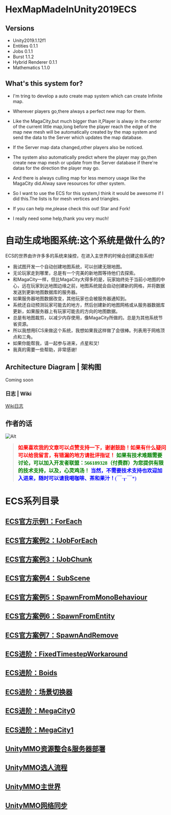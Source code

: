 # HexMapMadeInUnity2019ECS
## Versions
 - Unity2019.1.12f1
 - Entities 0.1.1
 - Jobs 0.1.1
 - Burst 1.1.2
 - Hybrid Renderer 0.1.1
 - Mathematics 1.1.0
## What's this system for?

 - I'm tring to develop a auto create map system which can create Infinite map.
 - Wherever players go,there always a perfect new map for them.
 - Like the MagaCity,but much bigger than it,Player is alway in the center of the current little map,long before the player reach the edge of the map new mesh will be automatically created by the map system and send the data to the Server which updates the map database.
 - If the Server map data changed,other players also be noticed.
 - The system also automatically predict where the player may go,then create new map mesh or update from the Server database if there're datas for the direction the player may go.
 - And there is always culling map for less memory usage like the MagaCity did.Alway save resources for other system.
 - So I want to use the ECS for this system,I think it would be awesome if I did this.The lists is for mesh vertices and triangles.

 - If you can help me,please check this out! Star and Fork!

 - I really need some help,thank you very much!
# 自动生成地图系统:这个系统是做什么的?

ECS的世界由许许多多的系统来操控，在进入主世界的时候会创建这些系统!
- 我试图开发一个自动创建地图系统，可以创建无限地图。
- 无论玩家走到哪里，总是有一个完美的新地图等待他们去探索。
- 和MagaCity一样，但比MagaCity大得多的是，玩家始终处于当前小地图的中心，远在玩家到达地图边缘之前，地图系统就会自动创建新的网格，并将数据发送到更新地图数据库的服务器。
- 如果服务器地图数据改变，其他玩家也会被服务器通知到。
- 系统还自动预测玩家可能去的地方，然后创建新的地图网格或从服务器数据库更新，如果服务器上有玩家可能去的方向的地图数据。
- 总是有地图裁剪，以减少内存使用，像MagaCity所做的。总是为其他系统节省资源。
- 所以我想用ECS来做这个系统，我想如果我这样做了会很棒。列表用于网格顶点和三角。
- 如果你能帮我，请一起参与进来，点星和叉!
- 我真的需要一些帮助，非常感谢!

## Architecture Diagram | 架构图

Coming soon

### 日志 | Wiki

[Wiki日志](https://github.com/cloudhu/HexMapMadeInUnity2019ECS/wiki)
## 作者的话
![Alt](https://imgconvert.csdnimg.cn/aHR0cHM6Ly9hdmF0YXIuY3Nkbi5uZXQvNy83L0IvMV9yYWxmX2h4MTYzY29tLmpwZw)
>  <font color=#FF0000 size=3 face="微软雅黑" >**如果喜欢我的文章可以点赞支持一下，谢谢鼓励！如果有什么疑问可以给我留言，有错漏的地方请批评指证！**</font>
> <font color=#008000 size=3 face="微软雅黑"> **如果有技术难题需要讨论，可以加入开发者联盟：566189328（付费群）为您提供有限的技术支持，以及，心灵鸡汤！**</font>
>  <font color=#0000FF size=3 face="微软雅黑">**当然，不需要技术支持也欢迎加入进来，随时可以请我喝咖啡、茶和果汁！**(￣┰￣*)</font>
# ECS系列目录
## [ECS官方示例1：ForEach](https://blog.csdn.net/qq_30137245/article/details/98959135)
## [ECS官方案例2：IJobForEach](https://blog.csdn.net/qq_30137245/article/details/99049676)
## [ECS官方案例3：IJobChunk](https://blog.csdn.net/qq_30137245/article/details/99068336)
## [ECS官方案例4：SubScene](https://blog.csdn.net/qq_30137245/article/details/99071697)
## [ECS官方案例5：SpawnFromMonoBehaviour](https://blog.csdn.net/qq_30137245/article/details/99078586)
## [ECS官方案例6：SpawnFromEntity](https://blog.csdn.net/qq_30137245/article/details/99083411)
## [ECS官方案例7：SpawnAndRemove](https://blog.csdn.net/qq_30137245/article/details/99101996)
## [ECS进阶：FixedTimestepWorkaround](https://blog.csdn.net/qq_30137245/article/details/99166229)
## [ECS进阶：Boids](https://blog.csdn.net/qq_30137245/article/details/99281187)
## [ECS进阶：场景切换器](https://blog.csdn.net/qq_30137245/article/details/99299167)
## [ECS进阶：MegaCity0](https://blog.csdn.net/qq_30137245/article/details/99399378)
## [ECS进阶：MegaCity1](https://blog.csdn.net/qq_30137245/article/details/99542443)
## [UnityMMO资源整合&服务器部署](https://blog.csdn.net/qq_30137245/article/details/99305502)
## [UnityMMO选人流程](https://blog.csdn.net/qq_30137245/article/details/99578650)
## [UnityMMO主世界](https://blog.csdn.net/qq_30137245/article/details/99619769)
## [UnityMMO网络同步](https://blog.csdn.net/qq_30137245/article/details/99674348)
